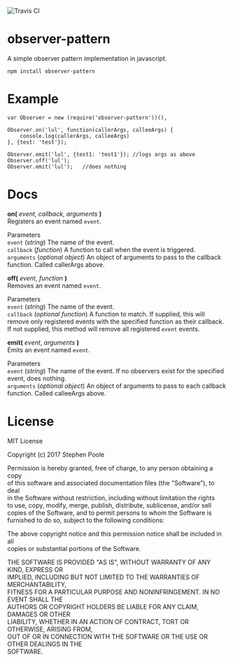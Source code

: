 ![Travis CI](https://api.travis-ci.org/stephenpoole/observer-pattern.svg?branch=master)  

# observer-pattern  
A simple observer pattern implementation in javascript.  
  
```npm install observer-pattern```  
  
# Example  
```
var Observer = new (require('observer-pattern'))(),  
  
Observer.on('lul', function(callerArgs, calleeArgs) {  
	console.log(callerArgs, calleeArgs)  
}, {test: 'test'});  
  
Observer.emit('lul', {test1: 'test1'});	//logs args as above  
Observer.off('lul');  
Observer.emit('lul');	//does nothing  
```  
  
# Docs  
**on(** *event*, *callback*, *arguments* **)**  
Registers an event named ```event```.  
  
Parameters  
```event``` (*string*) The name of the event.  
```callback``` (*function*) A function to call when the event is triggered.  
```arguments``` (*optional object*) An object of arguments to pass to the callback function. Called callerArgs above.  
  
  
**off(** *event*, *function* **)**  
Removes an event named ```event```.  
  
Parameters  
```event``` (*string*) The name of the event.  
```callback``` (*optional function*) A function to match. If supplied, this will remove only registered events with the specified function as their callback. If not supplied, this method will remove all registered ```event``` events.  
  
  
**emit(** *event*, *arguments* **)**  
Emits an event named ```event```.  
  
Parameters  
```event``` (*string*) The name of the event. If no observers exist for the specified event, does nothing.  
```arguments``` (*optional object*) An object of arguments to pass to each callback function. Called calleeArgs above.  
  
# License  
MIT License  
  
Copyright (c) 2017 Stephen Poole  
  
Permission is hereby granted, free of charge, to any person obtaining a copy  
of this software and associated documentation files (the "Software"), to deal  
in the Software without restriction, including without limitation the rights  
to use, copy, modify, merge, publish, distribute, sublicense, and/or sell  
copies of the Software, and to permit persons to whom the Software is  
furnished to do so, subject to the following conditions:  
  
The above copyright notice and this permission notice shall be included in all  
copies or substantial portions of the Software.  
  
THE SOFTWARE IS PROVIDED "AS IS", WITHOUT WARRANTY OF ANY KIND, EXPRESS OR  
IMPLIED, INCLUDING BUT NOT LIMITED TO THE WARRANTIES OF MERCHANTABILITY,  
FITNESS FOR A PARTICULAR PURPOSE AND NONINFRINGEMENT. IN NO EVENT SHALL THE  
AUTHORS OR COPYRIGHT HOLDERS BE LIABLE FOR ANY CLAIM, DAMAGES OR OTHER  
LIABILITY, WHETHER IN AN ACTION OF CONTRACT, TORT OR OTHERWISE, ARISING FROM,  
OUT OF OR IN CONNECTION WITH THE SOFTWARE OR THE USE OR OTHER DEALINGS IN THE  
SOFTWARE.
